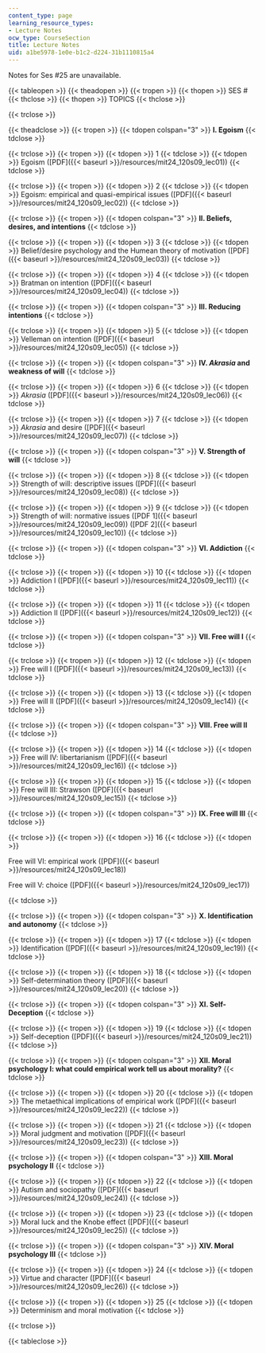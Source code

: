 ```yaml
---
content_type: page
learning_resource_types:
- Lecture Notes
ocw_type: CourseSection
title: Lecture Notes
uid: a1be5978-1e0e-b1c2-d224-31b1110815a4
---
```


Notes for Ses #25 are unavailable.

{{< tableopen >}}
{{< theadopen >}}
{{< tropen >}}
{{< thopen >}}
SES #
{{< thclose >}}
{{< thopen >}}
TOPICS
{{< thclose >}}

{{< trclose >}}

{{< theadclose >}}
{{< tropen >}}
{{< tdopen colspan="3" >}}
**I. Egoism**
{{< tdclose >}}

{{< trclose >}}
{{< tropen >}}
{{< tdopen >}}
1
{{< tdclose >}}
{{< tdopen >}}
Egoism ([PDF]({{< baseurl >}}/resources/mit24_120s09_lec01))
{{< tdclose >}}

{{< trclose >}}
{{< tropen >}}
{{< tdopen >}}
2
{{< tdclose >}}
{{< tdopen >}}
Egoism: empirical and quasi-empirical issues ([PDF]({{< baseurl >}}/resources/mit24_120s09_lec02))
{{< tdclose >}}

{{< trclose >}}
{{< tropen >}}
{{< tdopen colspan="3" >}}
**II. Beliefs, desires, and intentions**
{{< tdclose >}}

{{< trclose >}}
{{< tropen >}}
{{< tdopen >}}
3
{{< tdclose >}}
{{< tdopen >}}
Belief/desire psychology and the Humean theory of motivation ([PDF]({{< baseurl >}}/resources/mit24_120s09_lec03))
{{< tdclose >}}

{{< trclose >}}
{{< tropen >}}
{{< tdopen >}}
4
{{< tdclose >}}
{{< tdopen >}}
Bratman on intention ([PDF]({{< baseurl >}}/resources/mit24_120s09_lec04))
{{< tdclose >}}

{{< trclose >}}
{{< tropen >}}
{{< tdopen colspan="3" >}}
**III. Reducing intentions**
{{< tdclose >}}

{{< trclose >}}
{{< tropen >}}
{{< tdopen >}}
5
{{< tdclose >}}
{{< tdopen >}}
Velleman on intention ([PDF]({{< baseurl >}}/resources/mit24_120s09_lec05))
{{< tdclose >}}

{{< trclose >}}
{{< tropen >}}
{{< tdopen colspan="3" >}}
**IV. _Akrasia_ and weakness of will**
{{< tdclose >}}

{{< trclose >}}
{{< tropen >}}
{{< tdopen >}}
6
{{< tdclose >}}
{{< tdopen >}}
_Akrasia_ ([PDF]({{< baseurl >}}/resources/mit24_120s09_lec06))
{{< tdclose >}}

{{< trclose >}}
{{< tropen >}}
{{< tdopen >}}
7
{{< tdclose >}}
{{< tdopen >}}
_Akrasia_ and desire ([PDF]({{< baseurl >}}/resources/mit24_120s09_lec07))
{{< tdclose >}}

{{< trclose >}}
{{< tropen >}}
{{< tdopen colspan="3" >}}
**V. Strength of will**
{{< tdclose >}}

{{< trclose >}}
{{< tropen >}}
{{< tdopen >}}
8
{{< tdclose >}}
{{< tdopen >}}
Strength of will: descriptive issues ([PDF]({{< baseurl >}}/resources/mit24_120s09_lec08))
{{< tdclose >}}

{{< trclose >}}
{{< tropen >}}
{{< tdopen >}}
9
{{< tdclose >}}
{{< tdopen >}}
Strength of will: normative issues ([PDF 1]({{< baseurl >}}/resources/mit24_120s09_lec09)) ([PDF 2]({{< baseurl >}}/resources/mit24_120s09_lec10))
{{< tdclose >}}

{{< trclose >}}
{{< tropen >}}
{{< tdopen colspan="3" >}}
**VI. Addiction**
{{< tdclose >}}

{{< trclose >}}
{{< tropen >}}
{{< tdopen >}}
10
{{< tdclose >}}
{{< tdopen >}}
Addiction I ([PDF]({{< baseurl >}}/resources/mit24_120s09_lec11))
{{< tdclose >}}

{{< trclose >}}
{{< tropen >}}
{{< tdopen >}}
11
{{< tdclose >}}
{{< tdopen >}}
Addiction II ([PDF]({{< baseurl >}}/resources/mit24_120s09_lec12))
{{< tdclose >}}

{{< trclose >}}
{{< tropen >}}
{{< tdopen colspan="3" >}}
**VII. Free will I**
{{< tdclose >}}

{{< trclose >}}
{{< tropen >}}
{{< tdopen >}}
12
{{< tdclose >}}
{{< tdopen >}}
Free will I ([PDF]({{< baseurl >}}/resources/mit24_120s09_lec13))
{{< tdclose >}}

{{< trclose >}}
{{< tropen >}}
{{< tdopen >}}
13
{{< tdclose >}}
{{< tdopen >}}
Free will II ([PDF]({{< baseurl >}}/resources/mit24_120s09_lec14))
{{< tdclose >}}

{{< trclose >}}
{{< tropen >}}
{{< tdopen colspan="3" >}}
**VIII. Free will II**
{{< tdclose >}}

{{< trclose >}}
{{< tropen >}}
{{< tdopen >}}
14
{{< tdclose >}}
{{< tdopen >}}
Free will IV: libertarianism ([PDF]({{< baseurl >}}/resources/mit24_120s09_lec16))
{{< tdclose >}}

{{< trclose >}}
{{< tropen >}}
{{< tdopen >}}
15
{{< tdclose >}}
{{< tdopen >}}
Free will III: Strawson ([PDF]({{< baseurl >}}/resources/mit24_120s09_lec15))
{{< tdclose >}}

{{< trclose >}}
{{< tropen >}}
{{< tdopen colspan="3" >}}
**IX. Free will III**
{{< tdclose >}}

{{< trclose >}}
{{< tropen >}}
{{< tdopen >}}
16
{{< tdclose >}}
{{< tdopen >}}


Free will VI: empirical work ([PDF]({{< baseurl >}}/resources/mit24_120s09_lec18))

Free will V: choice ([PDF]({{< baseurl >}}/resources/mit24_120s09_lec17))


{{< tdclose >}}

{{< trclose >}}
{{< tropen >}}
{{< tdopen colspan="3" >}}
**X. Identification and autonomy**
{{< tdclose >}}

{{< trclose >}}
{{< tropen >}}
{{< tdopen >}}
17
{{< tdclose >}}
{{< tdopen >}}
Identification ([PDF]({{< baseurl >}}/resources/mit24_120s09_lec19))
{{< tdclose >}}

{{< trclose >}}
{{< tropen >}}
{{< tdopen >}}
18
{{< tdclose >}}
{{< tdopen >}}
Self-determination theory ([PDF]({{< baseurl >}}/resources/mit24_120s09_lec20))
{{< tdclose >}}

{{< trclose >}}
{{< tropen >}}
{{< tdopen colspan="3" >}}
**XI. Self-Deception**
{{< tdclose >}}

{{< trclose >}}
{{< tropen >}}
{{< tdopen >}}
19
{{< tdclose >}}
{{< tdopen >}}
Self-deception ([PDF]({{< baseurl >}}/resources/mit24_120s09_lec21))
{{< tdclose >}}

{{< trclose >}}
{{< tropen >}}
{{< tdopen colspan="3" >}}
**XII. Moral psychology I: what could empirical work tell us about morality?**
{{< tdclose >}}

{{< trclose >}}
{{< tropen >}}
{{< tdopen >}}
20
{{< tdclose >}}
{{< tdopen >}}
The metaethical implications of empirical work ([PDF]({{< baseurl >}}/resources/mit24_120s09_lec22))
{{< tdclose >}}

{{< trclose >}}
{{< tropen >}}
{{< tdopen >}}
21
{{< tdclose >}}
{{< tdopen >}}
Moral judgment and motivation ([PDF]({{< baseurl >}}/resources/mit24_120s09_lec23))
{{< tdclose >}}

{{< trclose >}}
{{< tropen >}}
{{< tdopen colspan="3" >}}
**XIII. Moral psychology II**
{{< tdclose >}}

{{< trclose >}}
{{< tropen >}}
{{< tdopen >}}
22
{{< tdclose >}}
{{< tdopen >}}
Autism and sociopathy ([PDF]({{< baseurl >}}/resources/mit24_120s09_lec24))
{{< tdclose >}}

{{< trclose >}}
{{< tropen >}}
{{< tdopen >}}
23
{{< tdclose >}}
{{< tdopen >}}
Moral luck and the Knobe effect ([PDF]({{< baseurl >}}/resources/mit24_120s09_lec25))
{{< tdclose >}}

{{< trclose >}}
{{< tropen >}}
{{< tdopen colspan="3" >}}
**XIV. Moral psychology III**
{{< tdclose >}}

{{< trclose >}}
{{< tropen >}}
{{< tdopen >}}
24
{{< tdclose >}}
{{< tdopen >}}
Virtue and character ([PDF]({{< baseurl >}}/resources/mit24_120s09_lec26))
{{< tdclose >}}

{{< trclose >}}
{{< tropen >}}
{{< tdopen >}}
25
{{< tdclose >}}
{{< tdopen >}}
Determinism and moral motivation
{{< tdclose >}}

{{< trclose >}}

{{< tableclose >}}